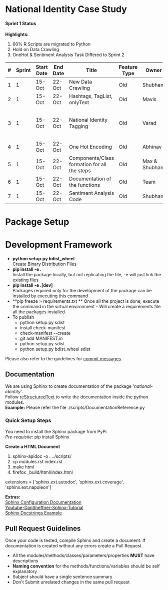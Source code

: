 # National Identity Case Study

#### Sprint 1 Status

**Highlights:**
1. 60% R Scripts are migrated to Python
2. Hold on Data Crawling
3. OneHot & Sentiment Analysis Task Differed to Sprint 2 

|#|Sprint|Start Date|End Date|Title|Feature Type|Owner|Status|Continued|Comments
| --- | --- | --- | --- | --- | --- | --- | --- | --- | --- | 
|1|1|15-Oct|22-Oct|New Data Crawling|Old|Shubham|On Hold|0|Instagram
|2|1|15-Oct|22-Oct|Hashtags, TagList, onlyText|Old|Mavis|Done|0|To be migrated
|3|1|15-Oct|22-Oct|National Identity Tagging |Old|Varad|Done|0|Find country names in different languages
|4|1|15-Oct|22-Oct|One Hot Encoding|Old|Abhinav|Differ|1|To be migrated
|5|1|15-Oct|22-Oct|Components/Class formation for all the steps|Old|Max & Shubham|Done|0|OOP
|6|1|15-Oct|22-Oct|Documentation of the functions|Old|Team|Done|0|Need to be added
|7|1|15-Oct|22-Oct|Sentiment Analysis Code|Old|Shubham|In Progress|1|To be migrated


# Package Setup

# Development Framework


* **python setup.py bdist_wheel**   
Create Binary Distribution Files   
* **pip install -e .**  
Install the package locally, but not replicating the file, -e will just link the existing files 
* **pip install -e .[dev]**    
Packages required only for the development of the package can be installed by executing this command
* **pip freeze > requirements.txt ** 
Once all the project is done, execute the command in the virtual environment - Will create a requirements file all the
packages installed.  
* To publish
    * python setup.py sdist
    * install check-manifest
    * check-manifest --create
    * git add MANIFEST.in
    * python setup.py sdist
    * python setup.py bdist_wheel sdist

Please also refer to the guidelines for [commit messages](https://github.com/exercism/docs/blob/master/contributing/git-basics.md#commit-messages).
## Documentation
We are using Sphinx to create documentation of the package '*national-identity*'.   
Follow [reStructuredText](https://www.sphinx-doc.org/en/master/usage/restructuredtext/domains.html#the-python-domain) 
to write the documentation inside the python modules.   
**Example:** Please refer the file ./scripts/DocumentationReference.py

### Quick Setup Steps
You need to install the Sphinx package from PyPi    
*Pre-requisite:* pip install Sphinx

**Create a HTML Document**
1. sphinx-apidoc -o . ../scripts/
2. cp modules.rst index.rst 
3. make html
4. firefox _build/html/index.html 

extensions = ['sphinx.ext.autodoc', 'sphinx.ext.coverage', 'sphinx.ext.napoleon']

**Extras:**<br>
[Sphinx Configuration Documentation](https://www.sphinx-doc.org/en/master/usage/configuration.html)   
[Youtube-DanSheffner-Sphinx-Tutorial](https://www.youtube.com/watch?v=qrcj7sVuvUA&ab_channel=DanSheffner)     
[Sphinx Docstrings Example](https://thomas-cokelaer.info/tutorials/sphinx/docstring_python.html)
## Pull Request Guidelines
Once your code is tested, compile Sphinx and create a document. If documentation is created without any errors
create a Pull Request.
* All the modules/methods/classes/parameters/properties **MUST** have descriptions
* **Naming convention** for the methods/functions/variables should be self explanatory
* Subject should have a single sentence summary
* Don't Submit unrelated changes in the same pull request

